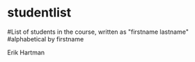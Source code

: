 # studentlist
#List of students in the course, written as "firstname lastname"
#alphabetical by firstname

Erik Hartman

